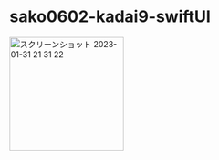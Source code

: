 # sako0602-kadai9-swiftUI
<img width="200" alt="スクリーンショット 2023-01-31 21 31 22" src="https://user-images.githubusercontent.com/111943557/215760493-75d4aeda-331d-47f5-beec-69a10a1be985.png">
